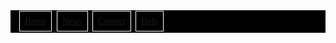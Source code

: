 <!DOCTYPE html>
<head>
<title>Animals</title>

<style>
#menu {
    border: 1px solid #000;
    background-color: #000;
    color: #fff;
    font-family: cursive;
    padding: 9px;
    margin: 0 auto;
}

.menuItems {
    border: 1px solid #fff;
    margin: 0 0 0 4px;
    padding: 8px;
}

</style>
</head>
<body>
<div id="menu">
<a href="./index.php"><span class="menuItems">Home</span></a>
<a href="./Links/News.php"><span class="menuItems">News</span></a>
<a href="./Links/Contacts.php"><span class="menuItems">Contact</span></a>
<a href="./Links/Help.php"><span class="menuItems">Help</span></a>
</div>

</body>
</html>

